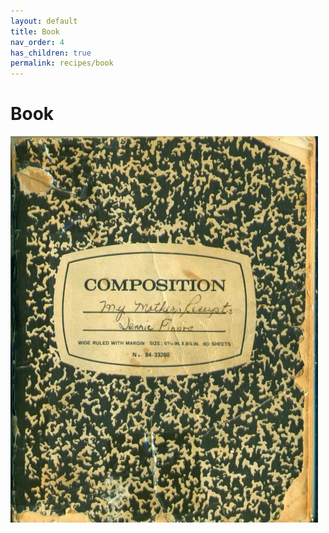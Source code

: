 ```yaml
---
layout: default
title: Book
nav_order: 4
has_children: true
permalink: recipes/book
---
```


# Book
![Recipe book front cover](/recipe-images/cover/front-cover.jpeg)

